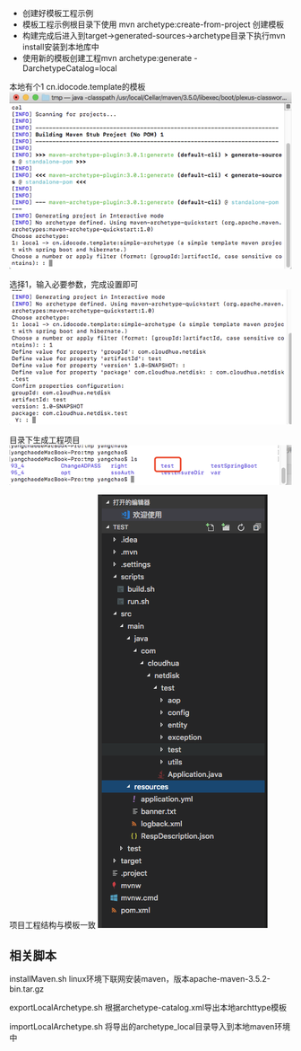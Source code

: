- 创建好模板工程示例
- 模板工程示例根目录下使用 mvn archetype:create-from-project 创建模板
- 构建完成后进入到target->generated-sources->archetype目录下执行mvn install安装到本地库中
- 使用新的模板创建工程mvn archetype:generate -DarchetypeCatalog=local

本地有个1 cn.idocode.template的模板
![图片1](http://github.com/chaoyz/dev_tools/raw/master/images/op_local_maven_archetype_1.png)

选择1，输入必要参数，完成设置即可
![图片2](http://github.com/chaoyz/dev_tools/raw/master/images/op_local_maven_archetype_2.png)

目录下生成工程项目
![图片3](http://github.com/chaoyz/dev_tools/raw/master/images/op_local_maven_archetype_3.png)

项目工程结构与模板一致
![图片4](http://github.com/chaoyz/dev_tools/raw/master/images/op_local_maven_archetype_4.png)

## 相关脚本
installMaven.sh
linux环境下联网安装maven，版本apache-maven-3.5.2-bin.tar.gz

exportLocalArchetype.sh 根据archetype-catalog.xml导出本地archttype模板

importLocalArchetype.sh 将导出的archetype_local目录导入到本地maven环境中



